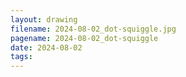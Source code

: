 ```yaml
---
layout: drawing
filename: 2024-08-02_dot-squiggle.jpg
pagename: 2024-08-02_dot-squiggle
date: 2024-08-02
tags:
---
```

